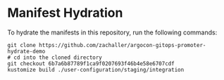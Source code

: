 # Manifest Hydration

To hydrate the manifests in this repository, run the following commands:

```shell
git clone https://github.com/zachaller/argocon-gitops-promoter-hydrate-demo
# cd into the cloned directory
git checkout 6b7a6b87789f1ca9f0207693f46b4e58e6707cdf
kustomize build ./user-configuration/staging/integration
```
